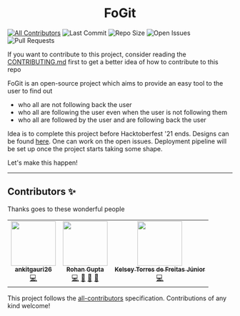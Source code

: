 <h1 align="center">FoGit</h1>

[![All Contributors](https://img.shields.io/badge/all_contributors-2-orange.svg?style=for-the-badge)](#contributors-)
![Last Commit](https://img.shields.io/github/last-commit/demondaddy22/fogit?color=%23abd100&style=for-the-badge)
![Repo Size](https://img.shields.io/github/repo-size/demondaddy22/fogit?color=%23ff47b6&style=for-the-badge)
![Open Issues](https://img.shields.io/github/issues-raw/demondaddy22/fogit?color=%239e6eff&style=for-the-badge)
![Pull Requests](https://img.shields.io/github/issues-pr-raw/demondaddy22/fogit?color=%2302b09f&style=for-the-badge)

If you want to contribute to this project, consider reading the
[CONTRIBUTING.md](CONTRIBUTING.md) first to get a better idea of how to
contribute to this repo

FoGit is an open-source project which aims to provide an easy tool to the user
to find out

-   who all are not following back the user
-   who all are following the user even when the user is not following them
-   who all are followed by the user and are following back the user

Idea is to complete this project before Hacktoberfest '21 ends. Designs can be
found [here](design/). One can work on the open issues. Deployment pipeline will
be set up once the project starts taking some shape.

Let's make this happen!

---

## Contributors ✨

Thanks goes to these wonderful people
<!-- ALL-CONTRIBUTORS-LIST:START - Do not remove or modify this section -->
<!-- prettier-ignore-start -->
<!-- markdownlint-disable -->
<table>
  <tr>
    <td align="center"><a href="https://github.com/ankitgauri26"><img src="https://avatars.githubusercontent.com/u/22481268?v=4?s=100" width="100px;" alt=""/><br /><sub><b>ankitgauri26</b></sub></a><br /><a href="https://github.com/DemonDaddy22/FoGit/commits?author=ankitgauri26" title="Code">💻</a></td>
    <td align="center"><a href="https://rohangupta.xyz/"><img src="https://avatars.githubusercontent.com/u/39908472?v=4?s=100" width="100px;" alt=""/><br /><sub><b>Rohan Gupta</b></sub></a><br /><a href="https://github.com/DemonDaddy22/FoGit/commits?author=DemonDaddy22" title="Code">💻</a> <a href="#ideas-DemonDaddy22" title="Ideas, Planning, & Feedback">🤔</a> <a href="#design-DemonDaddy22" title="Design">🎨</a> <a href="https://github.com/DemonDaddy22/FoGit/commits?author=DemonDaddy22" title="Documentation">📖</a></td>
    <td align="center"><a href="https://www.linkedin.com/in/kelseyjunior/"><img src="https://avatars.githubusercontent.com/u/19155140?v=4?s=100" width="100px;" alt=""/><br /><sub><b>Kelsey Torres de Freitas Júnior</b></sub></a><br /><a href="https://github.com/DemonDaddy22/FoGit/commits?author=KelseyJr" title="Code">💻</a></td>
  </tr>
</table>

<!-- markdownlint-restore -->
<!-- prettier-ignore-end -->

<!-- ALL-CONTRIBUTORS-LIST:END -->

This project follows the
[all-contributors](https://github.com/all-contributors/all-contributors)
specification. Contributions of any kind welcome!
